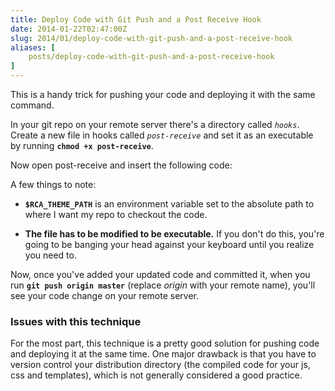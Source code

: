 ```yaml
---
title: Deploy Code with Git Push and a Post Receive Hook
date: 2014-01-22T02:47:00Z
slug: 2014/01/deploy-code-with-git-push-and-a-post-receive-hook
aliases: [
    posts/deploy-code-with-git-push-and-a-post-receive-hook
]
---
```


<p>This is a handy trick for pushing your code and deploying it with the same command.</p>

<p>In your git repo on your remote server there's a directory called <em><code>hooks</code></em>. Create a new file in hooks called <em><code>post-receive</code></em> and set it as an executable by running <strong><code>chmod +x post-receive</code></strong>.</p>

<p>Now open post-receive and insert the following code:</p>

<p><script src="https://gist.github.com/chaseadamsio/8499671.js"></script> A few things to note:</p>

<ul>
<li><p><strong><code>$RCA_THEME_PATH</code></strong> is an environment variable set to the absolute path to where I want my repo to checkout the code.</p></li>
<li><p><strong>The file has to be modified to be executable.</strong> If you don't do this, you're going to be banging your head against your keyboard until you realize you need to.</p></li>
</ul>

<p>Now, once you've added your updated code and committed it, when you run <strong><code>git push origin master</code></strong> (replace <em>origin</em> with your remote name), you'll see your code change on your remote server.</p>

<h3>Issues with this technique</h3>

<p>For the most part, this technique is a pretty good solution for pushing code and deploying it at the same time. One major drawback is that you have to version control your distribution directory (the compiled code for your js, css and templates), which is not generally considered a good practice.</p>
